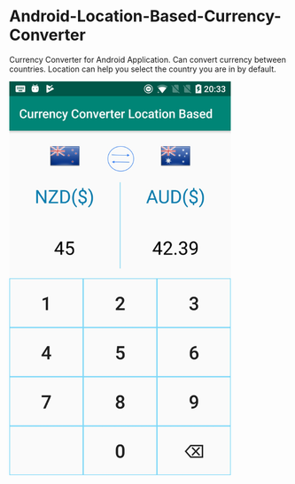 # Android-Location-Based-Currency-Converter
Currency Converter for Android Application. Can convert currency between countries. Location can help you select the country you are in by default.

<img src="Screenshots/Screenshot-V1.jpg" width="400" height="712">
